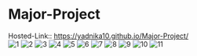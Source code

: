 # Major-Project
Hosted-Link:: https://yadnika10.github.io/Major-Project/
<br>
![1](https://github.com/yadnika10/Major-Project/assets/122971264/f7909269-7790-4836-8529-1a677cd34f41)
![2](https://github.com/yadnika10/Major-Project/assets/122971264/1a6e284a-2c2f-46d5-a610-f2c3cb846fa3)
![3](https://github.com/yadnika10/Major-Project/assets/122971264/a0b6e5fb-2d29-4913-a1cb-df3ed402c63f)
![4](https://github.com/yadnika10/Major-Project/assets/122971264/1c58fb7a-a8a1-4bb7-93aa-36de79ce7a62)
![5](https://github.com/yadnika10/Major-Project/assets/122971264/3af4ae72-a5fd-4216-97b1-dea994f0ef23)
![6](https://github.com/yadnika10/Major-Project/assets/122971264/15d8b4ac-b5d2-437f-bacf-e1235657ae34)
![7](https://github.com/yadnika10/Major-Project/assets/122971264/6d6c9812-7159-4c21-81e7-78b15f7392f6)
![8](https://github.com/yadnika10/Major-Project/assets/122971264/47131173-616c-44c7-9de8-edff11ad3788)
![9](https://github.com/yadnika10/Major-Project/assets/122971264/5e7d6650-a323-4193-b223-bb7925319f95)
![10](https://github.com/yadnika10/Major-Project/assets/122971264/d5e7ba1d-559f-4d1e-9271-5d6935025d80)
![11](https://github.com/yadnika10/Major-Project/assets/122971264/77ced0f4-d231-4eb6-ae00-6e2317ee9d36)
